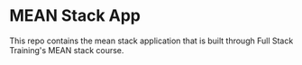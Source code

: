 # MEAN Stack App

This repo contains the mean stack application that is built through
Full Stack Training's MEAN stack course.
